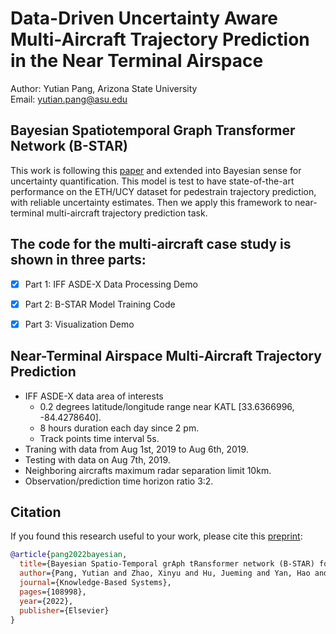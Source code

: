 # Data-Driven Uncertainty Aware Multi-Aircraft Trajectory Prediction in the Near Terminal Airspace 
Author: Yutian Pang, Arizona State University <br>
Email: yutian.pang@asu.edu

## Bayesian Spatiotemporal Graph Transformer Network (B-STAR)
This work is following this [paper](https://www.ecva.net/papers/eccv_2020/papers_ECCV/papers/123570494.pdf) and extended into Bayesian sense for uncertainty quantification. This model is test to have state-of-the-art performance on the ETH/UCY dataset for pedestrain trajectory prediction, with reliable uncertainty estimates. Then we apply this framework to near-terminal multi-aircraft trajectory prediction task. 


## The code for the multi-aircraft case study is shown in three parts:
- [x] Part 1: IFF ASDE-X Data Processing Demo
- [x] Part 2: B-STAR Model Training Code
- [x] Part 3: Visualization Demo


## Near-Terminal Airspace Multi-Aircraft Trajectory Prediction 
- IFF ASDE-X data area of interests
  - 0.2 degrees latitude/longitude range near KATL [33.6366996, -84.4278640].
  - 8 hours duration each day since 2 pm.
  - Track points time interval 5s.
- Traning with data from Aug 1st, 2019 to Aug 6th, 2019. 
- Testing with data on Aug 7th, 2019.
- Neighboring aircrafts maximum radar separation limit 10km. 
- Observation/prediction time horizon ratio 3:2.


## Citation
If you found this research useful to your work, please cite this [preprint](https://papers.ssrn.com/sol3/papers.cfm?abstract_id=3981312):
```bib
@article{pang2022bayesian,
  title={Bayesian Spatio-Temporal grAph tRansformer network (B-STAR) for multi-aircraft trajectory prediction},
  author={Pang, Yutian and Zhao, Xinyu and Hu, Jueming and Yan, Hao and Liu, Yongming},
  journal={Knowledge-Based Systems},
  pages={108998},
  year={2022},
  publisher={Elsevier}
}
```
